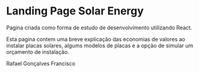 # Landing Page Solar Energy

Pagina criada como forma de estudo de desenvolvimento utilizando React.

Esta pagina contem uma breve explicação das economias de valores ao instalar placas solares, algums modelos de placas
e a opção de simular um orçamento de instalação.


Rafael Gonçalves Francisco